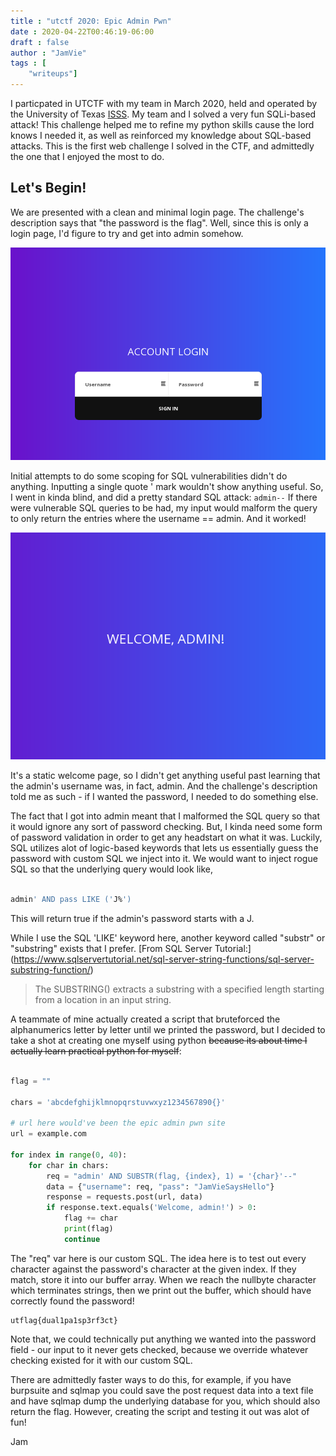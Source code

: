 ```yaml
---
title : "utctf 2020: Epic Admin Pwn"
date : 2020-04-22T00:46:19-06:00
draft : false
author : "JamVie"
tags : [
    "writeups"]
---
```


I particpated in UTCTF with my team in March 2020, held and operated by the University of Texas [ISSS](https://www.isss.io/). My team and I solved a very fun SQLi-based attack! This challenge helped me to refine my python skills cause the lord knows I needed it, as well as reinforced my knowledge about SQL-based attacks. This is the first web challenge I solved in the CTF, and admittedly the one that I enjoyed the most to do.


Let's Begin!
----

We are presented with a clean and minimal login page. The challenge's description says that "the password is the flag". Well, since this is only a login page, I'd figure to try and get into admin somehow.

![LoginPage](https://raw.githubusercontent.com/jamiepoli/JamvieCTF/master/content/images/UTCTFscreenshot1.png)

Initial attempts to do some scoping for SQL vulnerabilities didn't do anything. Inputting a single quote ' mark wouldn't show anything useful. So, I went in kinda blind, and did a pretty standard SQL attack: ```admin--``` If there were vulnerable SQL queries to be had, my input would malform the query to only return the entries where the username == admin. 
And it worked! 

![LoginPage](https://raw.githubusercontent.com/jamiepoli/JamvieCTF/master/content/images/UTCTFscreenshot2.png)

It's a static welcome page, so I didn't get anything useful past learning that the admin's username was, in fact, admin. And the challenge's description told me as such - if I wanted the password, I needed to do something else. 

The fact that I got into admin meant that I malformed the SQL query so that it would ignore any sort of password checking. But, I kinda need some form of password validation in order to get any headstart on what it was. Luckily, SQL utilizes alot of logic-based keywords that lets us essentially guess the password with custom SQL we inject into it. We would want to inject rogue SQL so that the underlying query would look like,

```SQL

admin' AND pass LIKE ('J%')

```

This will return true if the admin's password starts with a J.

While I use the SQL 'LIKE' keyword here, another keyword called "substr" or "substring" exists that I prefer. [From SQL Server Tutorial:] (https://www.sqlservertutorial.net/sql-server-string-functions/sql-server-substring-function/)

>The SUBSTRING() extracts a substring with a specified length starting from a location in an input string.


A teammate of mine actually created a script that bruteforced the alphanumerics letter by letter until we printed the password, but I decided to take a shot at creating one myself using python ~~because its about time I actually learn practical python for myself~~:

```python

flag = ""

chars = 'abcdefghijklmnopqrstuvwxyz1234567890{}'

# url here would've been the epic admin pwn site
url = example.com

for index in range(0, 40):
    for char in chars: 
        req = "admin' AND SUBSTR(flag, {index}, 1) = '{char}'--" 
        data = {"username": req, "pass": "JamVieSaysHello"} 
        response = requests.post(url, data)
        if response.text.equals('Welcome, admin!') > 0: 
            flag += char 
            print(flag) 
            continue 
```

The "req" var here is our custom SQL. The idea here is to test out every character against the password's character at the given index. If they match, store it into our buffer array. When we reach the nullbyte character which terminates strings, then we print out the buffer, which should have correctly found the password! 

```
utflag{dual1pa1sp3rf3ct}
```

Note that, we could technically put anything we wanted into the password field - our input to it never gets checked, because we override whatever checking existed for it with our custom SQL. 

There are admittedly faster ways to do this, for example, if you have burpsuite and sqlmap you could save the post request data into a text file and have sqlmap dump the underlying database for you, which should also return the flag. However, creating the script and testing it out was alot of fun! 

Jam